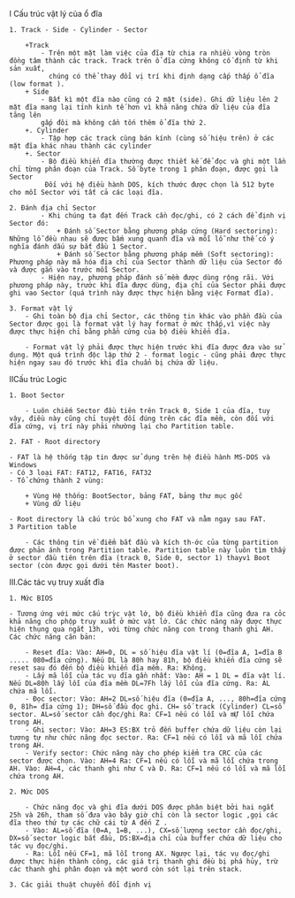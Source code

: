  I Cấu trúc vật lý của ổ đĩa

	1. Track - Side - Cylinder - Sector

		+Track
			- Trên một mặt làm việc của đĩa từ chia ra nhiều vòng tròn đồng tâm thành các track. Track trên ổ đĩa cứng không cố định từ khi sản xuất,
			  chúng có thể thay đổi vị trí khi định dạng cấp thấp ổ đĩa (low format ).
		+ Side
			- Bất kì một đĩa nào cũng có 2 mặt (side). Ghi dữ liệu lên 2 mặt đĩa mang lại tính kinh tế hơn vì khả năng chứa dữ liệu của đĩa tăng lên 
			gấp đôi mà không cần tốn thêm ổ đĩa thứ 2.
		+. Cylinder
			- Tập hợp các track cùng bán kính (cùng số hiệu trên) ở các mặt đĩa khác nhau thành các cylinder
		+. Sector
			- Bộ điều khiển đĩa thường được thiết kế để đọc và ghi một lần chỉ từng phân đoạn của Track. Số byte trong 1 phân đoạn, được gọi là Sector
			 Đối với hệ điều hành DOS, kích thước được chọn là 512 byte cho mỗi Sector với tất cả các loại đĩa. 

	2. Đánh địa chỉ Sector
			- Khi chúng ta đạt đến Track cần đọc/ghi, có 2 cách để định vị Sector đó:
				+ Đánh số Sector bằng phương pháp cứng (Hard sectoring): Những lỗ đều nhau sẽ được bấm xung quanh đĩa và mỗi lỗ như thế có ý nghĩa đánh dấu sự bắt đầu 1 Sector. 
				+ Đánh số Sector bằng phương pháp mềm (Soft sectoring): Phương pháp này mã hóa địa chỉ của Sector thành dữ liệu của Sector đó và được gắn vào trước mỗi Sector. 
			- Hiện nay, phương pháp đánh số mềm được dùng rộng rãi. Với phương pháp này, trước khi đĩa được dùng, địa chỉ của Sector phải được ghi vao Sector (quá trình này được thực hiện bằng việc Format đĩa).

	3. Format vật lý
		- Ghi toàn bộ địa chỉ Sector, các thông tin khác vào phần đầu của Sector được gọi là format vật lý hay format ở mức thấp,vì việc này được thực hiện chỉ bằng phần cứng của bộ điều khiển đĩa. 
		
		- Format vật lý phải được thực hiện trước khi đĩa được đưa vào sử dụng. Một quá trình độc lập thứ 2 - format logic - cũng phải được thực hiện ngay sau đó trước khi đĩa chuẩn bị chứa dữ liệu. 
IICấu trúc Logic

	1. Boot Sector

		- Luôn chiếm Sector đầu tiên trên Track 0, Side 1 của đĩa, tuy vậy, điều này cũng chỉ tuyệt đối đúng trên các đĩa mềm, còn đối với đĩa cứng, vị trí này phải nhường lại cho Partition table.
		
	2. FAT - Root directory
 
	- FAT là hệ thống tập tin được sử dụng trên hệ điều hành MS-DOS và Windows
	- Có 3 loại FAT: FAT12, FAT16, FAT32  
	- Tổ chứng thành 2 vùng:
		
		+ Vùng Hệ thống: BootSector, bảng FAT, bảng thư mục gốc
		+ Vùng dữ liệu
    
	- Root directory là cấu trúc bổ xung cho FAT và nằm ngay sau FAT. 
	3 Partition table

		- Các thông tin về điểm bắt đầu và kích th-ớc của từng partition được phản ánh trong Partition table. Partition table này luôn tìm thấy ở sector đầu tiên trên đĩa (track 0, Side 0, sector 1) thayvì Boot sector (còn được gọi dưới tên Master boot).
III.Các tác vụ truy xuất đĩa

	1. Mức BIOS

	- Tương ứng với mức cấu trỳc vật lớ, bộ điều khiển đĩa cũng đưa ra cỏc khả năng cho phộp truy xuất ở mức vật lớ. Các chức năng này được thực hiện thụng qua ngắt 13h, với từng chức năng con trong thanh ghi AH. Các chức năng căn bản:

		- Reset đĩa: Vào: AH=0, DL = số hiệu đĩa vật lí (0=đĩa A, 1=đĩa B ..... 080=đĩa cứng). Nếu DL là 80h hay 81h, bộ điều khiển đĩa cứng sẽ reset sau đó đến bộ điều khiển đĩa mềm. Ra: Không.
		- Lấy mã lỗi của tác vụ đĩa gần nhất: Vào: AH = 1 DL = đĩa vật lí. Nếu DL=80h lấy lỗi của đĩa mềm DL=7Fh lấy lỗi của đĩa cứng. Ra: AL chứa mã lỗi. 
		- Đọc sector: Vào: AH=2 DL=số hiệu đĩa (0=đĩa A, ..., 80h=đĩa cứng 0, 81h= đĩa cứng 1); DH=số đầu đọc ghi. CH= số track (Cylinder) CL=số sector. AL=số sector cần đọc/ghi Ra: CF=1 nếu có lỗi và mỰ lỗi chứa trong AH.
		- Ghi sector: Vào: AH=3 ES:BX trỏ đến buffer chứa dữ liệu còn lại tương tự như chức năng đọc sector. Ra: CF=1 nếu có lỗi và mã lỗi chứa trong AH.
		- Verify sector: Chức năng này cho phép kiểm tra CRC của các sector được chọn. Vào: AH=4 Ra: CF=1 nếu có lỗi và mã lỗi chứa trong AH. Vào: AH=4, các thanh ghi như C và D. Ra: CF=1 nếu có lỗi và mã lỗi chứa trong AH.
 
	2. Mức DOS

		- Chức năng đọc và ghi đĩa dưới DOS được phân biệt bởi hai ngắt 25h và 26h, tham số đưa vào bây giờ chỉ còn là sector logic ,gọi các đĩa theo thứ tự các chữ cái từ A đến Z . 
		- Vào: AL=số đĩa (0=A, 1=B, ...), CX=số lượng sector cần đọc/ghi, DX=số sector logic bắt đầu, DS:BX=địa chỉ của buffer chứa dữ liệu cho tác vụ đọc/ghi.
		- Ra: Lỗi nếu CF=1, mã lỗi trong AX. Ngược lại, tác vụ đọc/ghi được thực hiện thành công, các giá trị thanh ghi đều bị phá hủy, trừ các thanh ghi phân đoạn và một word còn sót lại trên stack.

	3. Các giải thuật chuyển đổi định vị


    




